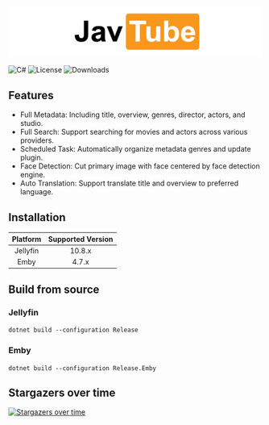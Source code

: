 ![logo](wordmark.png)

![C#](https://img.shields.io/badge/c%23-%23239120.svg?logo=c-sharp&logoColor=white)
![License](https://img.shields.io/github/license/javtube/jellyfin-plugin-javtube)
![Downloads](https://img.shields.io/github/downloads/javtube/jellyfin-plugin-javtube/total)

## Features

- Full Metadata: Including title, overview, genres, director, actors, and studio.
- Full Search: Support searching for movies and actors across various providers.
- Scheduled Task: Automatically organize metadata genres and update plugin.
- Face Detection: Cut primary image with face centered by face detection engine.
- Auto Translation: Support translate title and overview to preferred language.

## Installation

| **Platform** | **Supported Version** |
|:------------:|:---------------------:|
|   Jellyfin   |        10.8.x         |
|     Emby     |         4.7.x         |

## Build from source

### Jellyfin

```shell
dotnet build --configuration Release
```

### Emby

```shell
dotnet build --configuration Release.Emby
```

## Stargazers over time

[![Stargazers over time](https://starchart.cc/javtube/jellyfin-plugin-javtube.svg)](https://starchart.cc/javtube/jellyfin-plugin-javtube)
